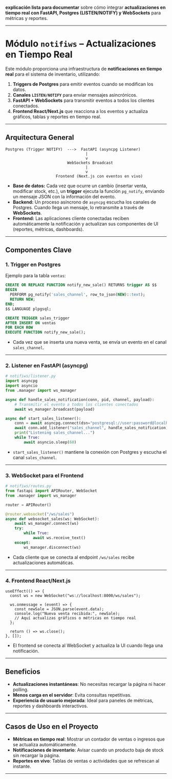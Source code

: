 **explicación lista para documentar** sobre cómo integrar **actualizaciones en tiempo real con FastAPI, Postgres (LISTEN/NOTIFY) y WebSockets** para métricas y reportes.

---

# **Módulo `notifiws` – Actualizaciones en Tiempo Real**

Este módulo proporciona una infraestructura de **notificaciones en tiempo real** para el sistema de inventario, utilizando:

1. **Triggers de Postgres** para emitir eventos cuando se modifican los datos.
2. **Canales `LISTEN/NOTIFY`** para enviar mensajes asincrónicos.
3. **FastAPI + WebSockets** para transmitir eventos a todos los clientes conectados.
4. **Frontend React/Next.js** que reacciona a los eventos y actualiza gráficos, tablas y reportes en tiempo real.

---

## **Arquitectura General**

```
Postgres (Trigger NOTIFY)  --->  FastAPI (asyncpg Listener)
                                   |
                                   v
                           WebSockets Broadcast
                                   |
                                   v
                      Frontend (Next.js con eventos en vivo)
```

* **Base de datos:** Cada vez que ocurre un cambio (insertar venta, modificar stock, etc.), un **trigger** ejecuta la función `pg_notify`, enviando un mensaje JSON con la información del evento.
* **Backend:** Un proceso asíncrono de `asyncpg` escucha los canales de Postgres. Cuando llega un mensaje, lo retransmite a través de **WebSockets**.
* **Frontend:** Las aplicaciones cliente conectadas reciben automáticamente la notificación y actualizan sus componentes de UI (reportes, métricas, dashboards).

---

## **Componentes Clave**

### **1. Trigger en Postgres**

Ejemplo para la tabla `ventas`:

```sql
CREATE OR REPLACE FUNCTION notify_new_sale() RETURNS trigger AS $$
BEGIN
  PERFORM pg_notify('sales_channel', row_to_json(NEW)::text);
  RETURN NEW;
END;
$$ LANGUAGE plpgsql;

CREATE TRIGGER sales_trigger
AFTER INSERT ON ventas
FOR EACH ROW
EXECUTE FUNCTION notify_new_sale();
```

* Cada vez que se inserta una nueva venta, se envía un evento en el canal `sales_channel`.

---

### **2. Listener en FastAPI (asyncpg)**

```python
# notifiws/listener.py
import asyncpg
import asyncio
from .manager import ws_manager

async def handle_sales_notification(conn, pid, channel, payload):
    # Transmitir el evento a todos los clientes conectados
    await ws_manager.broadcast(payload)

async def start_sales_listener():
    conn = await asyncpg.connect(dsn="postgresql://user:password@localhost:5432/mi_db")
    await conn.add_listener("sales_channel", handle_sales_notification)
    print("Listening sales_channel...")
    while True:
        await asyncio.sleep(60)
```

* `start_sales_listener()` mantiene la conexión con Postgres y escucha el canal `sales_channel`.

---

### **3. WebSocket para el Frontend**

```python
# notifiws/routes.py
from fastapi import APIRouter, WebSocket
from .manager import ws_manager

router = APIRouter()

@router.websocket("/ws/sales")
async def websocket_sales(ws: WebSocket):
    await ws_manager.connect(ws)
    try:
        while True:
            await ws.receive_text()
    except:
        ws_manager.disconnect(ws)
```

* Cada cliente que se conecta al endpoint `/ws/sales` recibe actualizaciones automáticas.

---

### **4. Frontend React/Next.js**

```tsx
useEffect(() => {
  const ws = new WebSocket("ws://localhost:8000/ws/sales");
  
  ws.onmessage = (event) => {
    const newSale = JSON.parse(event.data);
    console.log("Nueva venta recibida:", newSale);
    // Aquí actualizas gráficos o métricas en tiempo real
  };

  return () => ws.close();
}, []);
```

* El frontend se conecta al WebSocket y actualiza la UI cuando llega una notificación.

---

## **Beneficios**

* **Actualizaciones instantáneas**: No necesitas recargar la página ni hacer polling.
* **Menos carga en el servidor**: Evita consultas repetitivas.
* **Experiencia de usuario mejorada**: Ideal para paneles de métricas, reportes y dashboards interactivos.

---

## **Casos de Uso en el Proyecto**

* **Métricas en tiempo real**: Mostrar un contador de ventas o ingresos que se actualiza automáticamente.
* **Notificaciones de inventario**: Avisar cuando un producto baja de stock sin recargar la página.
* **Reportes en vivo**: Tablas de ventas o actividades que se refrescan al instante.

---
